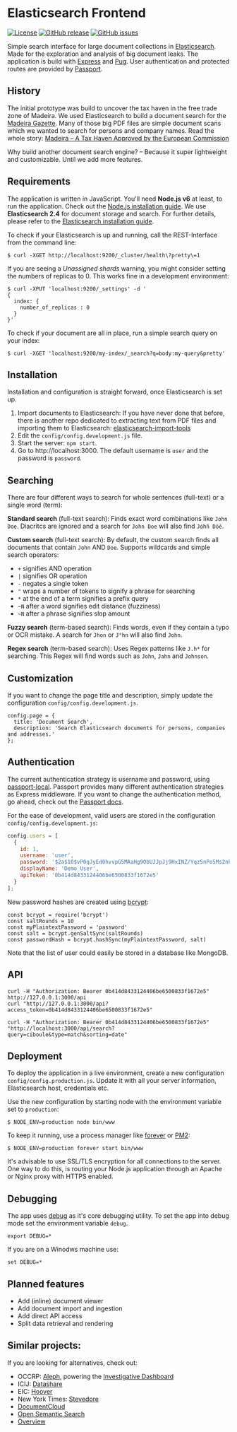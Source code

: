 # Elasticsearch Frontend

[![License](https://img.shields.io/github/license/br-data/elasticsearch-frontend.svg?style=flat-square)]() [![GitHub release](https://img.shields.io/github/release/br-data/elasticsearch-frontend.svg?style=flat-square)]() [![GitHub issues](https://img.shields.io/github/issues/br-data/elasticsearch-frontend.svg?style=flat-square)]()

Simple search interface for large document collections in [Elasticsearch](https://www.elastic.co/de/products/elasticsearch). Made for the exploration and analysis of big document leaks. The application is build with [Express](https://expressjs.com/) and [Pug](https://pugjs.org/). User authentication and protected routes are provided by [Passport](http://passportjs.org/).

## History
The initial prototype was build to uncover the tax haven in the free trade zone of Madeira. We used Elasticsearch to build a document search for the [Madeira Gazette](www.gov-madeira.pt/joram/). Many of those big PDF files are simple document scans which we wanted to search for persons and company names. Read the whole story: [Madeira – A Tax Haven Approved by the European Commission](http://web.br.de/madeira/english/)

Why build another document search engine? – Because it super lightweight and customizable. Until we add more features.

## Requirements
The application is written in JavaScript. You'll need **Node.js v6** at least, to run the application. Check out the [Node.js installation guide](https://nodejs.org/en/download/package-manager/). We use **Elasticsearch 2.4** for document storage and search. For further details, please refer to the [Elasticsearch installation guide](https://www.elastic.co/guide/en/elasticsearch/reference/2.4/_installation.html).

To check if your Elasticsearch is up and running, call the REST-Interface from the command line:

```
$ curl -XGET http://localhost:9200/_cluster/health\?pretty\=1
```

If you are seeing a _Unassigned shards_ warning, you might consider setting the numbers of replicas to 0. This works fine in a development environment:

```
$ curl -XPUT 'localhost:9200/_settings' -d '         
{                  
  index: {
    number_of_replicas : 0
  }
}'
```

To check if your document are all in place, run a simple search query on your index:

```
$ curl -XGET 'localhost:9200/my-index/_search?q=body:my-query&pretty'
```

## Installation
Installation and configuration is straight forward, once Elasticsearch is set up. 

1. Import documents to Elasticsearch: If you have never done that before, there is another repo dedicated to extracting text from PDF files and importing them to Elasticsearch: [elasticsearch-import-tools](https://github.com/br-data/elasticsearch-import-tools)
2. Edit the `config/config.development.js` file. 
3. Start the server: `npm start`.
4. Go to http://localhost:3000. The default username is `user` and the password is `password`.

## Searching
There are four different ways to search for whole sentences (full-text) or a single word (term):

**Standard search** (full-text search): Finds exact word combinations like `John Doe`. Diacritcs are ignored and a search for `John Doe` will also find `Jóhñ Döé`.

**Custom search** (full-text search): By default, the custom search finds all documents that contain `John` AND `Doe`. Supports wildcards and simple search operators:

- `+` signifies AND operation
- `|` signifies OR operation
- `-` negates a single token
- `"` wraps a number of tokens to signify a phrase for searching
- `*` at the end of a term signifies a prefix query
- `~N` after a word signifies edit distance (fuzziness)
- `~N` after a phrase signifies slop amount

**Fuzzy search** (term-based search): Finds words, even if they contain a typo or OCR mistake. A search for `Jhon` or `J°hn` will also find `John`.

**Regex search** (term-based search): Uses Regex patterns like `J.h*` for searching. This Regex will find words such as `John`, `Jahn` and `Johnson`.

## Customization
If you want to change the page title and description, simply update the configuration `config/config.development.js`.

```
config.page = {
  title: 'Document Search',
  description: 'Search Elasticsearch documents for persons, companies and addresses.'
};
```

## Authentication
The current authentication strategy is username and password, using [passport-local](https://github.com/jaredhanson/passport-local). Passport provides many different authentication strategies as Express middleware. If you want to change the authentication method, go ahead, check out the [Passport docs](http://passportjs.org/).

For the ease of development, valid users are stored in the configuration `config/config.development.js`:

```javascript
config.users = [
  {
    id: 1,
    username: 'user',
    password: '$2a$10$vP0qJyEd0hvvpG5MAaHg9ObUJJpJj9HxINZ/Yqz5nPo5Ms2nhR4r.',
    displayName: 'Demo User',
    apiToken: '0b414d8433124406be6500833f1672e5'
  }
];
```

New password hashes are created using [bcrypt](https://github.com/kelektiv/node.bcrypt.js):

```javacript
const bcrypt = require('bcrypt')
const saltRounds = 10
const myPlaintextPassword = 'password'
const salt = bcrypt.genSaltSync(saltRounds)
const passwordHash = bcrypt.hashSync(myPlaintextPassword, salt)

``` 

Note that the list of user could easily be stored in a database like MongoDB.

## API

```
curl -H "Authorization: Bearer 0b414d8433124406be6500833f1672e5" http://127.0.0.1:3000/api
curl "http://127.0.0.1:3000/api?access_token=0b414d8433124406be6500833f1672e5"

curl -H "Authorization: Bearer 0b414d8433124406be6500833f1672e5" "http://localhost:3000/api/search?query=ciboule&type=match&sorting=date"
```

## Deployment
To deploy the application in a live environment, create a new configuration `config/config.production.js`. Update it with all your server information, Elasticsearch host, credentials etc.

Use the new configuration by starting node with the environment variable set to `production`:

```
$ NODE_ENV=production node bin/www
```

To keep it running, use a process manager like [forever](https://github.com/foreverjs/forever) or [PM2](https://github.com/Unitech/pm2):

```
$ NODE_ENV=production forever start bin/www
```

It's advisable to use SSL/TLS encryption for all connections to the server. One way to do this, is routing your Node.js application through an Apache or Nginx proxy with HTTPS enabled.

## Debugging
The app uses [debug](https://github.com/visionmedia/debug) as it's core debugging utility. To set the app into debug mode set the environment variable `debug`.

```
export DEBUG=*
```

If you are on a Winodws machine use:

```
set DEBUG=*
```

## Planned features
- Add (inline) document viewer
- Add document import and ingestion
- Add direct API access
- Split data retrieval and rendering

## Similar projects:
If you are looking for alternatives, check out:
- OCCRP: [Aleph](https://github.com/alephdata/aleph), powering the [Investigative Dashboard](http://data.occrp.org)
- ICIJ: [Datashare](https://datashare.icij.org/)
- EIC: [Hoover](https://hoover.github.io/)
- New York Times: [Stevedore](https://github.com/newsdev/stevedore)
- [DocumentCloud](https://github.com/documentcloud) 
- [Open Semantic Search](https://www.opensemanticsearch.org)
- [Overview](https://www.overviewdocs.com/)
